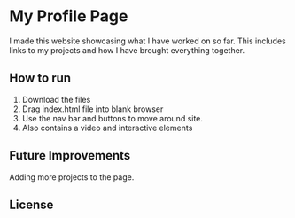# My Profile Page
I made this website showcasing what I have worked on so far.  This includes links to my projects and how I have brought everything together.

## How to run
1. Download the files
2. Drag index.html file into blank browser
3. Use the nav bar and buttons to move around site.
4. Also contains a video and interactive elements

## Future Improvements 
Adding more projects to the page.

## License
